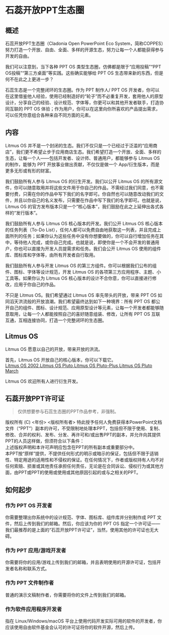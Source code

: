 # 石蕊开放PPT生态圈

## 概述

石蕊开放PPT生态圈（Cladonia Open PowerPoint Eco System，简称COPPES）努力打造一个开放、自由、全面、多样的开源生态，努力让每一个人都能获得参与开发的自由。

我们可以注意到，当下各种 PPT OS 类型生态圈，仿佛都是限于“应用投稿”“PPT OS投稿”“第三方桌面”等实践。这些确实能够给 PPT OS 生态带来新的东西，但是何不在此之上更进一步？

石蕊生态是一个完整闭环的生态圈。作为 PPT 制作人/ PPT OS 开发者，你可以在这里借鉴他人经验，使用已经制造好的“轮子”而不必重复开发，套用他人的原型设计，分享自己的经验、设计规范、字体等，你更可以和其他开发者联手，打造协同互联的 PPT OS 体验；作为用户，你可以在这里向你所喜欢的产品提出需求，可以任凭你意组合各种来自不同方面的元素。

## 内容
Litmus OS 并不是一个封闭的生态。我们不仅只是一个已经过于泛滥的“应用商店”，我们更不希望止步于应用商店生态。我们希望打造一个开放、全面、多样的生态，让每一个人——包括开发者、设计师、普通用户，都能够参与 Litmus OS 的制作，能够为 PPT 开放事业做出贡献，不仅仅是做一个 App/衍生版本，而是更多无形或有形的财富。

我们鼓励所有人参与 Litmus OS 的衍生开发。我们以公开 Litmus OS 的所有源文件，你可以随意取用并将这些文件用于你自己的作品，不需经过我们同意，也不需要付费，只需在你的作品中写下我们的名字即可。你自然也可以随意改动我们的文件，并且以你自己的名义发布，只需要在作品中写下我们的名字即可。也就是说，Litmus OS 的官方发布版本只是一个“核心版本”，我们鼓励在此之上延伸出各式各样的“发行版本”。

我们鼓励所有人参与 Litmus OS 核心版本的开发。我们公开 Litmus OS 核心版本的任务列表（To-Do List），任何人都可以免费自由地获取这一列表，并且完成上面所列的任务；如果你认为这些任务中没有你想要做的，你可以自行增加任务在其中，等待他人完成，或你自己完成。也就是说，即使你是一个不会开发的普通用户，你也可以直接为开发人员提需求和任务。我们会公开 Litmus OS 使用的组件库、图标库和字体等，由所有开发者自行取用。

我们鼓励所有人参与开发 Litmus OS 的第三方组件。你可以根据我们公布的组件、图标、字体等设计规范，开发 Litmus OS 的各项第三方应用程序、主题、小工具等。如果你认为 Litmus OS 核心版本的设计不合你意，你可以直接进行修改，应用于你自己的作品。

不只是 Litmus OS。我们希望通过 Litmus OS 率先带头的开放，带来 PPT OS 如同滔天洪流般的开放浪潮。我们希望最终达到如下一种境界：所有 PPT OS 都公开自己的组件、图标、设计规范、应用原型设计等元素，让每一个开发者都能够随意取用，让每一个人都能按照自己的喜好随意组装、修改，让所有 PPT OS 互联互通，互相连接协同，打造一个完整闭环的生态圈。

## Litmus OS
Litmus OS 愿意以自己的开放，带来开放的洪流。

首先，Litmus OS 开放自己的核心版本，你可以下载它。   
[Litmus OS 2002](https://github.com/PridePlayer/Litmus-OS-2002),[Litmus OS Pluto](https://github.com/PridePlayer/Litmus-OS-Pluto),[Litmus OS Pluto-Plus](https://github.com/PridePlayer/Litmus-OS-Pluto-Plus),[Litmus OS Pluto March](https://github.com/PridePlayer/Litmus-OS-Pluto-March)

Litmus OS 欢迎所有人进行衍生开发。

## 石蕊开放PPT许可证
> 仅供想要参与石蕊生态圈的PPT作品参考，非强制。

版权所有 (C) <年份> <版权所有者>
特此授予任何人免费获得本PowerPoint文档文件（“PPT”）副本的许可，不受限制地处理本PPT，包括但不限于使用、复制、修改、合并的权利、发布、分发、再许可和/或出售PPT的副本，并允许向其提供PPT的人员这样做，但须符合以下条件：   
上述版权声明和本许可声明应包含在PPT的所有副本或重要部分中。   
本PPT按“原样”提供，不提供任何形式的明示或暗示的保证，包括但不限于适销性、特定用途的适用性和不侵权的保证。在任何情况下，作者或版权持有人均不对任何索赔、损害或其他责任承担任何责任，无论是在合同诉讼、侵权行为或其他方面，由PPT或PPT的使用或使用或其他原因引起的或与之相关的PPT。    

## 如何起步
### 作为 PPT OS 开发者
你需要整理出你系统中的设计规范、字体、图标库、组件库并分别制作成 PPT 文件，然后上传到我们的邮箱。然后，你应该为你的 PPT OS 指定一个许可证——我们最推荐的是上面的“石蕊开放PPT许可证”，当然，使用其他的许可证也无大碍。
### 作为 PPT 应用/游戏开发者
你需要将你的应用/游戏上传到我们的邮箱，并且表明使用的开源许可证，包括开发者名称和联系方式。
### 作为 PPT 文件制作者
普通的演示文稿制作者，你需要将你的文件上传到我们的邮箱。
### 作为软件应用程序开发者
指在 Linux/Windows/macOS 平台上使用代码开发实际可用的软件的开发者，你应该使用自由软件基金会认可的许可证将你的软件开源，然后上传。
